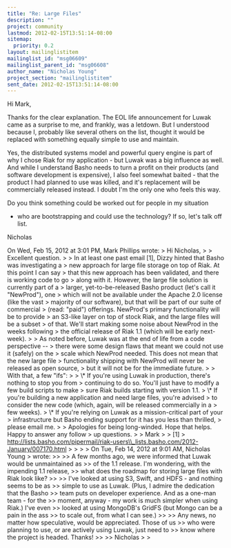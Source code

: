 ```yaml
---
title: "Re: Large Files"
description: ""
project: community
lastmod: 2012-02-15T13:51:14-08:00
sitemap:
  priority: 0.2
layout: mailinglistitem
mailinglist_id: "msg06609"
mailinglist_parent_id: "msg06608"
author_name: "Nicholas Young"
project_section: "mailinglistitem"
sent_date: 2012-02-15T13:51:14-08:00
---
```



Hi Mark,

Thanks for the clear explanation. The EOL life announcement for Luwak
came as a surprise to me, and frankly, was a letdown. But I understood
because I, probably like several others on the list, thought it would
be replaced with something equally simple to use and maintain.

Yes, the distributed systems model and powerful query engine is part
of why I chose Riak for my application - but Luwak was a big influence
as well. And while I understand Basho needs to turn a profit on their
products (and software development is expensive), I also feel somewhat
baited - that the product I had planned to use was killed, and it's
replacement will be commercially released instead. I doubt I'm the
only one who feels this way.

Do you think something could be worked out for people in my situation
- who are bootstrapping and could use the technology? If so, let's
talk off list.

Nicholas

On Wed, Feb 15, 2012 at 3:01 PM, Mark Phillips  wrote:
&gt; Hi Nicholas,
&gt;
&gt; Excellent question.
&gt;
&gt; In at least one past email [1], Dizzy hinted that Basho was investigating a
&gt; new approach for large file storage on top of Riak. At this point I can say
&gt; that this new approach has been validated, and there is working code to go
&gt; along with it. However, the large file solution is currently part of a
&gt; larger, yet-to-be-released Basho product (let's call it "NewProd"), one
&gt; which will not be available under the Apache 2.0 license (like the vast
&gt; majority of our software), but that will be part of our suite of commercial
&gt; (read: "paid") offerings. NewProd's primary functionality will be to provide
&gt; an S3-like layer on top of stock Riak, and the large files will be a subset
&gt; of that. We'll start making some noise about NewProd in the weeks following
&gt; the official release of Riak 1.1 (which will be early next-week).
&gt;
&gt; As noted before, Luwak was at the end of life from a code perspective --
&gt; there were some design flaws that meant we could not use it (safely) on the
&gt; scale which NewProd needed. This does not mean that the new large file
&gt; functionality shipping with NewProd will never be released as open source,
&gt; but it will not be for the immediate future.
&gt;
&gt; With that, a few "ifs":
&gt;
&gt; \\* If you're using Luwak in production, there's nothing to stop you from
&gt; continuing to do so. You'll just have to modify a few build scripts to make
&gt; sure Riak builds starting with version 1.1.
&gt; \\* If you're building a new application and need large files, you're advised
&gt; to consider the new code (which, again, will be released commercially in a
&gt; few weeks).
&gt; \\* If you're relying on Luwak as a mission-critical part of your
&gt; infrastructure but Basho ending support for it has you less than thrilled,
&gt; please email me.
&gt;
&gt; Apologies for being long-winded. Hope that helps. Happy to answer any follow
&gt; up questions.
&gt;
&gt; Mark
&gt;
&gt; [1]
&gt; http://lists.basho.com/pipermail/riak-users\\_lists.basho.com/2012-January/007170.html
&gt;
&gt;
&gt;
&gt; On Tue, Feb 14, 2012 at 9:01 AM, Nicholas Young
&gt;  wrote:
&gt;&gt;
&gt;&gt; A few months ago, we were informed that Luwak would be unmaintained as
&gt;&gt; of the 1.1 release. I'm wondering, with the impending 1.1 release,
&gt;&gt; what does the roadmap for storing large files with Riak look like?
&gt;&gt;
&gt;&gt; I've looked at using S3, Swift, and HDFS - and nothing seems to be as
&gt;&gt; simple to use as Luwak. (Plus, I admire the dedication that the Basho
&gt;&gt; team puts on developer experience. And as a one-man team - for the
&gt;&gt; moment, anyway - my work is much simpler when using Riak.) I've even
&gt;&gt; looked at using MongoDB's GridFS (but Mongo can be a pain in the ass
&gt;&gt; to scale out, from what I can see.)
&gt;&gt;
&gt;&gt; Any news, no matter how speculative, would be appreciated. Those of us
&gt;&gt; who were planning to use, or are actively using Luwak, just need to
&gt;&gt; know where the project is headed. Thanks!
&gt;&gt;
&gt;&gt; Nicholas
&gt;
&gt;

